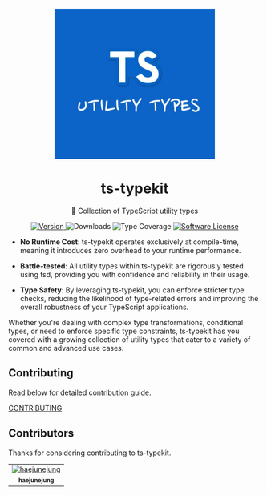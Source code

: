 <p align="center">
  <img src="/assets/logo.png" alt="ts-typekit" height=300 />
  <h1 align="center">ts-typekit</h1>
  <p align="center">🧰 Collection of TypeScript utility types</p>
  <p align="center">
    <a href="https://www.npmjs.com/package/ts-typekit" title="View this project on NPM">
      <img alt="Version" src="https://img.shields.io/npm/v/ts-typekit.svg">
    </a>
    <img alt="Downloads" src="https://img.shields.io/npm/dm/ts-typekit.svg">
    <img alt="Type Coverage" src="https://img.shields.io/badge/dynamic/json.svg?label=type-coverage&prefix=%E2%89%A5&suffix=%&query=$.typeCoverage.atLeast&uri=https%3A%2F%2Fraw.githubusercontent.com%2Fhaejunejung%2Fts-typekit%2Fmaster%2Fpackage.json">
    <a href="/package.json"><img alt="Software License" src="https://img.shields.io/badge/license-MIT-brightgreen.svg?style=flat-square"></a>
  </p>
</p>

- **No Runtime Cost**: ts-typekit operates exclusively at compile-time, meaning it introduces zero overhead to your runtime performance.

- **Battle-tested**: All utility types within ts-typekit are rigorously tested using tsd, providing you with confidence and reliability in their usage.

- **Type Safety**: By leveraging ts-typekit, you can enforce stricter type checks, reducing the likelihood of type-related errors and improving the overall robustness of your TypeScript applications.

Whether you're dealing with complex type transformations, conditional types, or need to enforce specific type constraints, ts-typekit has you covered with a growing collection of utility types that cater to a variety of common and advanced use cases.

## Contributing

Read below for detailed contribution guide.

[CONTRIBUTING](https://github.com/haejunejung/ts-typekit/blob/main/.github/CONTRIBUTING.md)

## Contributors

Thanks for considering contributing to ts-typekit.

<!-- readme: contributors -start -->
<table>
	<tbody>
		<tr>
            <td align="center">
                <a href="https://github.com/haejunejung">
                    <img src="https://avatars.githubusercontent.com/u/99087502?v=4" width="50;" alt="haejunejung"/>
                    <br />
                    <sub><b>haejunejung</b></sub>
                </a>
            </td>
		</tr>
	<tbody>
</table>
<!-- readme: contributors -end -->
